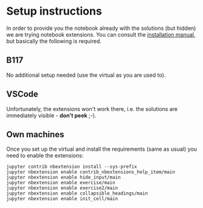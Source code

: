 # Setup instructions


In order to provide you the notebook already with the solutions (but hidden)
we are trying notebook extensions. You can consult the
[installation manual](https://jupyter-contrib-nbextensions.readthedocs.io/en/latest/),
but basically the following is required.

## B117

No additional setup needed (use the virtual as you are used to).

## VSCode

Unfortunately, the extensions won't work there, i.e. the solutions are
immediately visible - **don't peek** ;-).


## Own machines

Once you set up the virtual and install the requirements (same as usual) you need
to enable the extensions:

```shell
jupyter contrib nbextension install --sys-prefix
jupyter nbextension enable contrib_nbextensions_help_item/main
jupyter nbextension enable hide_input/main
jupyter nbextension enable exercise/main
jupyter nbextension enable exercise2/main
jupyter nbextension enable collapsible_headings/main
jupyter nbextension enable init_cell/main
```
